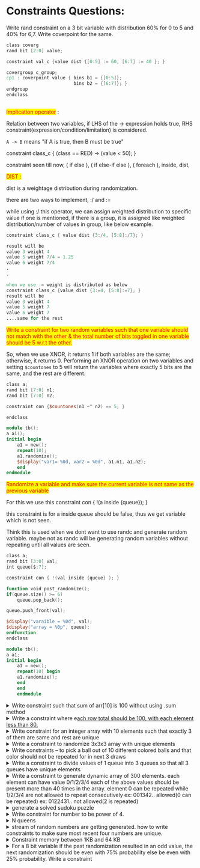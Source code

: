 # Constraints Questions:





Write rand constraint on a 3 bit variable with distribution 60% for 0 to 5 and 40% for 6,7. Write coverpoint for the same.

```verilog
class coverg
rand bit [2:0] value;

constraint val_c {value dist {[0:5] := 60, [6:7] := 40 }; }

covergroup c_group;
cp1 : coverpoint value { bins b1 = {[0:5]};
                         bins b2 = {[6:7]}; }
endgroup
endclass
                         
```

<mark style="color:red;">Implication operator</mark> :&#x20;

Relation between two variables, if LHS of the -> expression holds true, RHS constraint(expression/condition/limitation) is considered.&#x20;

`A -> B` means "if A is true, then B must be true"

constraint class\_c { (class == RED) -> (value < 50); }



constraint seen till now, ( if else ), ( if else-if else ), ( foreach ), inside, dist,&#x20;



<mark style="color:red;">DIST :</mark>&#x20;

dist is a weightage distribution during randomization.&#x20;

there are two ways to implement, :/ and :=&#x20;

while using :/ this operator, we can assign weighted distribution to specific value if one is mentioned, if there is a group, it is assigned like weighted distribution/number of values in group, like below example.

```verilog
constraint class_c { value dist {3:/4, [5:8]:/7}; }

result will be
value 3 weight 4 
value 5 weight 7/4 = 1.25
value 6 weight 7/4 
.
.

when we use := weight is distributed as below
constraint class_c {value dist {3:=4, [5:8]:=7}; }
result will be 
value 3 weight 4
value 5 weight 7
value 6 weight 7
....same for the rest
```

<mark style="color:red;">Write a constraint for two random variables such that one variable should not match with the other & the total number of bits toggled in one variable should be 5 w.r.t the other.</mark>



So, when we use XNOR, it returns 1 if both variables are the same; otherwise, it returns 0. Performing an XNOR operation on two variables and setting `$countones` to 5 will return the variables where exactly 5 bits are the same, and the rest are different.

```verilog
class a;
rand bit [7:0] n1;
rand bit [7:0] n2;

constraint con {$countones(n1 ~^ n2) == 5; }

endclass

module tb();
a a1();
initial begin
    a1 = new();
    repeat(10);
    a1.randomize();
    $display("var1= %0d, var2 = %0d", a1.n1, a1.n2);
    end
endmodule
```



<mark style="color:red;">Randomize a variable and make sure the current variable is not same as the previous variable</mark>

For this we use this constraint con { !(a inside {queue}); }

this constraint is for a inside queue should be false, thus we get variable which is not seen.

Think this is used when we dont want to use randc and generate random variable. maybe not as randc will be generating random variables without repeating until all values are seen.

```verilog
class a;
rand bit [3:0] val;
int queue[$:7];

constraint con { !(val inside {queue} ); }

function void post_randomize();
if(queue.size() >= 6)
    queue.pop_back();

queue.push_front(val);

$display("varaible = %0d", val);
$display("array = %0p", queue);
endfunction
endclass

module tb();
a a1;
initial begin
    a1 = new();
    repeat(10) begin
    a1.randomize();
    end
    end
    endmodule
```



<details>

<summary>Write constraint such that sum of arr[10] is 100 without using .sum method</summary>

```verilog
//can be done like this
constraint sum_o{
arr[0] + arr[1] + arr[2] + ...+arr[9] == 100;
}

//or Assuming array elements inside [1:20], here we it only solves for 100
class sum;
rand int list[10];

constraint sum_o{
foreach(list[i]) { 
    ( (i%2) == 0 ) -> list[i] inside {[1:20]};
    ( (i%2) == 1 ) -> list[i] = 20-list[i-1];
}
}

// another version of above constraint is

constraint sum_o{
    foreach(arr[i]){ if(i%2==0) arr[i] + arr[i+1] == 20; }
    }

```

</details>

<details>

<summary>Write a constraint where e<a href="https://verificationacademy.com/forums/t/array-constraint-each-row-total-should-be-100-with-each-element-less-than-80-i-want-to-understand-how-to-do-this-using-only-sum-method-of-array/39998">ach row total should be 100, with each element less than 80. </a></summary>

```verilog
class array_sum;
rand bit [7:0] arr[3][4];

constraint arr_sum{
    foreach(arr[i]){
    arr[i].sum(item) with ( (item<80) ? item : 101) == 100;
    }
   }
```

</details>

<details>

<summary>Write constraint for an integer array with 10 elements such that exactly 3 of them are same and rest are unique</summary>

```verilog
constraint con{
    foreach(arr[i]) {
        arr[i] < 10;
        arr[i] != val3 -> arr.sum() with (int'(item == arr[i]) ) == 1;
    }
    arr.sum() with (int'(item == val3) ) == 3;
}
    

```



</details>

<details>

<summary>Write a constraint to randomize 3x3x3 array with unique elements</summary>

```verilog
class threeD;
rand int arr3D[3][3][3];

constraint unique_elements{
    foreach(arr3D[i,j,k]){
        arr3D[i][j][k] inside {[1:27]};
    }
    unique {arr3D};
}
function void display();
foreach(arr[i,j,k]) begin
    $display("array[%0d][%0d][%0d] = %0d", i,j,k,arr3D[i][j][k]);
end
endfunction
endclass

module test;
  initial begin
    Unique3DArray obj = new();
    repeat(1) begin
      if (obj.randomize()) begin
        obj.display();
        $display("");
      end else begin
        $display("Randomization failed.");
      end
    end
  end
endmodule
    
```

</details>

<details>

<summary>Write constraints – to pick a ball out of 10 different colored balls and that color should not be repeated for in next 3 draws</summary>

```verilog
class balls;
rand int x;
int q[$:2];

constraint con{
    x inside {[1:10]};
    unique(x, q);
}

function void post_randomize();
if(q.size() != 3) begin
    q.push_back(x);
end else begin
    q.pop_front();
    q.push_back(x);
end
endfunction

module tb;
balls b;

initial begin
    b = new();
    repeat(20) begin
    b.randomize();
    end
end
endmodule
```

</details>

<details>

<summary>Write a constraint to divide values of 1 queue into 3 queues so that all 3 queues have unique elements</summary>

```verilog
// Some code
class queuedivider;
rand int source_q[$];
rand int q1[$];
rand int q2[$];
rand int q3[$];

constraint source_size{
    source_q.size() inside {[1:10]};
 }
 
 constraint source_a{
     foreach(source_q[i]){
      source_q[i] inside {[1:100]};
      }
     }
  constraint limit_qs{
    q1.size() inside {[1:10]};
    q2.size() inside {[1:10]};
    q3.size() inside {[1:10]}; }
  
  constraint uniq{
    unique {q1}; unique {q2}; unique {q3}; }
    
  constraint common{
  q1.size() + q2.size() + q3.size() == source_q.size();
  foreach(source_q[i]){
    source_q[i] inside {q1, q2, q3};
  }
  }
  
  function void post_randomize();
    $display("Source Queue: ", source_queue);
    $display("Queue 1: ", queue1);
    $display("Queue 2: ", queue2);
    $display("Queue 3: ", queue3);
  endfunction
endclass

module test;
  initial begin
    QueueDivider qd = new();
    repeat(5) begin
      if (qd.randomize()) begin
        $display("Randomization successful");
      end else begin
        $display("Randomization failed");
      end
      $display("------------------------");
    end
  end
endmodule

//this code works but there are some errors but this is mainly the idea
    


```

</details>

<details>

<summary>Write a constraint to generate dynamic array of 300 elements. each element can have value 0/1/2/3/4 each of the above values should be present more than 40 times in the array. element 0 can be repeated while 1/2/3/4 are not allowed to repeat consecutively ex: 001342.. allowed(0 can be repeated) ex: 0122431.. not allowed(2 is repeated)</summary>



```verilog
```

</details>

<details>

<summary>generate a solved sudoku puzzle</summary>

```verilog
class sudoko #(int M=3);
  localparam N=M*M;
  local int unsigned puzzle[N][N];
  rand int unsigned box[N][N];
  
  //value of each box must be between 1 and N
  
  constraint box_con{
    foreach( box[row,col] ) { box[row][col] inside { [1:N] }; } }
  
  //boxes on same row must have unique values
      constraint row_con{
        foreach(box[row, colA]){ //this takes row, and checks all the columns in that row
          foreach(box[ ,colB]){
            if(colA != colB){
              box[row][colA] != box[row][colB];
            }
          }
          }
          }
              //boxes on same column must have unique values
              constraint col_con{
                foreach(box[rowA,col]){
                  foreach(box[rowB, ]){
                    if(rowA != rowB) {
                      box[rowA][col] != box[rowB][col];
                    }
                  }
                  }
                  }
                      
                      //boxes in same MxM must have unique values
                      constraint block_con{
                        foreach(box[rowA, colA]){
                          foreach(box[rowB, colB]){
                            if( rowA/M == rowB/M && colA/M == colB/M && !(rowA == rowB && colA == colB) ){
                              box[rowA][colA] != box[rowB][colB];
                            }
                          }
                          }
                          }
                              
                              //box must have same value as puzzle if that exists in puzzle
                              constraint puzzle_con{
                                foreach(puzzle[row,col]){
                                  if(puzzle[row][col] != 0) {
                                    box[row][col] == puzzle[row][col];
                                  }
                                }
                                }
                                    
                                    function int solve_this( int unsigned puzzle[N][N] );
    this.puzzle = puzzle;
    return this.randomize();
  endfunction: solve_this
 
  // Print the solution.
 
  function void print();
    for ( int i = 0; i < N; i++ ) begin
      if ( i % M == 0 ) $write( "\n" );
      for ( int j = 0; j < N; j++ ) begin
        if ( j % M == 0 ) $write( " " );
        $write( "%3d", box[i][j] );
      end
      $write( "\n" );
    end
  endfunction: print 
      endclass
                                  
                                  
                                  module top;
  parameter  M = 3;
  localparam N = M * M;
  int unsigned puzzle[N][N];
  sudoko#( M ) s;
 
  initial begin
    puzzle = '{ '{ 0,2,3, 4,0,6, 7,8,0 }, // 0: blank box
                '{ 4,0,6, 7,0,9, 1,0,3 },
                '{ 7,8,0, 0,2,0, 0,5,6 },
 
                '{ 2,3,0, 0,6,0, 0,9,1 },
	        '{ 0,0,7, 8,0,1, 2,0,0 },
		'{ 8,9,0, 0,3,0, 0,6,7 },
 
                '{ 3,4,0, 0,7,0, 0,1,2 },
                '{ 6,0,8, 9,0,2, 3,0,5 },
                '{ 0,1,2, 3,0,5, 6,7,0 } };
    s = new;
    if ( s.solve_this( puzzle ) ) s.print();
    else $display( "cannot solve the puzzle" );
  end
endmodule

```

</details>

<details>

<summary>Write constraint for number to be power of 4.</summary>

```verilog
class PowerOfFourGenerator;
  rand int unsigned number;

//   // Constraint to ensure number is a power of 4
//   constraint power_of_four {
//     number inside {1, 4, 16, 64, 256, 1024, 4096, 16384, 65536, 262144, 1048576, 4194304};
//   }
  constraint tobe{
    number inside {[1:100]};
  }

  //Alternative constraint using bit manipulation
  constraint power_of_four {
    number != 0;
    (number & (number - 1)) == 0; // Ensures it's a power of 2
    (number & 'b01010101) != 0; // Ensures it's a power of 4 
  } //this checks if the set bits at odd position and with number odd position
  //power of 4 has its bit set at odd positions 1,3,5, and we check that

  function void post_randomize();
    $display("Generated number: %0d", number);
    $display("Is it a power of 4? %s", is_power_of_four(number) ? "Yes" : "No");
  endfunction

  // Helper function to verify if a number is a power of 4
  function bit is_power_of_four(int unsigned n);
    return (n != 0) && ((n & (n - 1)) == 0) && ((n & 'b01010101010101010101010101010101) != 0);
  endfunction
endclass

module test;
  initial begin
    PowerOfFourGenerator pof = new();
    repeat(10) begin
      if (pof.randomize()) begin
        $display("Randomization successful");
      end else begin
        $display("Randomization failed");
      end
      $display("------------------------");
    end
  end
endmodule
```

</details>

<details>

<summary> N queens</summary>

```verilog
class Q_class#(N=8);
  rand int queen[N];
  
  //constraint to ensure queen value is between 1 to N, this is basically queen position at what coloumn
  constraint q_po{
    foreach(queen[N])
      queen[N] inside {[1:N]};
  }
  
  //constrain to ensure two queen are not at same coloumn, so need to check two queens doesnt have same value
  constraint col_con{
    foreach(queen[i])
      foreach(queen[j])
        if(i!=j)
          queen[i] != queen[j];
  }
  
 //constrain to ensure queens are not in diagonal, for this we use subtraction between rows and check there values with column values, this places queens at different location and not attack diagonally
  constraint diagonal_con{
    foreach(queen[i])
      foreach(queen[j])
        if(i!=j)
          (queen[i] - queen[j]) != (i-j) && (queen[i] - queen[j]) != (j-i);
  }
endclass

program N_Queens;

  initial begin

    Q_class qc1; //N = 8 default value
    Q_class #(4) qc2; //N = 4
    qc1 = new();
    qc2 = new();
   
//     qc1.randomize();
//     $display("qc1.Q is %p", qc1.queen);
//     qc1.randomize();
//     $display("qc1.Q is %p", qc1.queen);

    qc2.randomize();
    $display("qc2.Q is %p", qc2.queen);

  end

endprogram
```

</details>

<details>

<summary>stream of random numbers are getting generated. how to write constraints to make sure most recent four numbers are unique.</summary>

```verilog
//version 1\
class random_stream;
  rand int q[$:3];  // Queue with max 4 elements
  
  constraint value_range {
    q.size() inside {[1:4]}; // Ensure queue is never empty
    foreach(q[i]) 
      q[i] inside {[1:30]};
  }
  
  constraint unique_elements {
    unique {q};
  }
  
  function void post_randomize();
    if (q.size() == 4)
      q.pop_front();
  endfunction

  function void display();
    $display("Current queue: %p", q);
  endfunction
endclass

module test;
  random_stream rs;
  
  initial begin
    rs = new();
    repeat(10) begin
      if (rs.randomize())
        rs.display();
      else
        $display("Randomization failed");
    end
  end
endmodule


//version 2
class random_stream;
  rand int q[$:3];  // Queue with max 4 elements
  
  constraint value_range {
    q.size() inside {[1:4]}; // Ensure queue is never empty
    foreach(q[i]) 
      q[i] inside {[1:30]};
  }
  
  constraint unique_elements {
    unique {q};
  }
  
  function void post_randomize();
    if (q.size() == 4)
      q.pop_front();
  endfunction

  function void display();
    $display("Current queue: %p", q);
  endfunction
endclass

module test;
  random_stream rs;
  
  initial begin
    rs = new();
    repeat(10) begin
      if (rs.randomize())
        rs.display();
      else
        $display("Randomization failed");
    end
  end
endmodule

```

There are different versions of solving this problem, using unique and comparing x value with queue elements to ensure no element is repeated

&#x20;

</details>

<details>

<summary>Constraint memory between 1KB and 64 KB</summary>

```verilog
class mem;
rand int mem_size;

constraint con{
    mem_size >= 1*1024;
    mem_size <= 64*1024;
    mem_size % 1024 == 0; //to have mem_size as multiple of 1024(1Kb)
   }
endclass

```

</details>

<details>

<summary>For a 8 bit variable if the past randomization resulted in an odd value, the next randomization should be even with 75% probability else be even with 25% probability. Write a constraint</summary>

```verilog
class ConditionalRandomizer;
  rand bit [7:0] value;
  bit last_value_odd;
  rand bit prob_selector;

  // Constraint to implement the conditional probability
  constraint value_constraint {
    if (last_value_odd) {
      // If last value was odd
      prob_selector dist { 1 := 75, 0 := 25 };
      if (prob_selector) {
        value % 2 == 0; // 75% chance of even
      } else {
        value % 2 == 1; // 25% chance of odd
      }
    } else {
      // If last value was even
      prob_selector dist { 1 := 25, 0 := 75 };
      if (prob_selector) {
        value % 2 == 1; // 25% chance of odd
      } else {
        value % 2 == 0; // 75% chance of even
      }
    }
  }

  function void post_randomize();
    last_value_odd = (value % 2 == 1);
  endfunction

  function void display();
    $display("Generated value: %d (%s)", value, value % 2 ? "Odd" : "Even");
  endfunction
endclass

module test;
  ConditionalRandomizer cr;
  
  initial begin
    cr = new();
    repeat(20) begin
      if (cr.randomize()) begin
        cr.display();
      end else begin
        $display("Randomization failed");
      end
    end
  end
endmodule
```

</details>



















